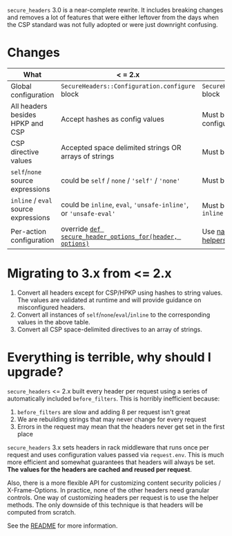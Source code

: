 `secure_headers` 3.0 is a near-complete rewrite. It includes breaking changes and removes a lot of features that were either leftover from the days when the CSP standard was not fully adopted or were just downright confusing.

Changes
==

| What                             | < = 2.x                                                  | >= 3.0                                                                                                                                                                     |
|----------------------------------|----------------------------------------------------------|----------------------------------------------------------------------------------------------------------------------------------------------------------------------------|
| Global configuration             | `SecureHeaders::Configuration.configure` block             | `SecureHeaders::Configuration.default` block                                                                                                                                 |
| All headers besides HPKP and CSP | Accept hashes as config values                           | Must be strings (validated during configuration)                                                                                                                                                            |
| CSP directive values             | Accepted space delimited strings OR arrays of strings    | Must be arrays of strings                                                                                                                                                  |
| `self`/`none` source expressions     | could be `self` / `none` / `'self'` / `'none'`                   | Must be `'self'` or `'none'`                                                                                                                                                   |
| `inline` / `eval` source expressions | could be `inline`, `eval`, `'unsafe-inline'`, or `'unsafe-eval'` | Must be `'unsafe-eval'` or `'unsafe-inline'`                                                                                                                                   |
| Per-action configuration         | override [`def secure_header_options_for(header, options)`](https://github.com/twitter/secureheaders/commit/bb9ebc6c12a677aad29af8e0f08ffd1def56efec#diff-04c6e90faac2675aa89e2176d2eec7d8R111)  | Use [named overrides](https://github.com/twitter/secureheaders#named-overrides) or [per-action helpers](https://github.com/twitter/secureheaders#per-action-configuration) |

Migrating to 3.x from <= 2.x
==

1. Convert all headers except for CSP/HPKP using hashes to string values. The values are validated at runtime and will provide guidance on misconfigured headers.
1. Convert all instances of `self`/`none`/`eval`/`inline` to the corresponding values in the above table.
1. Convert all CSP space-delimited directives to an array of strings.

Everything is terrible, why should I upgrade?
==

`secure_headers` <= 2.x built every header per request using a series of automatically included `before_filters`. This is horribly inefficient because:

1. `before_filters` are slow and adding 8 per request isn't great
1. We are rebuilding strings that may never change for every request
1. Errors in the request may mean that the headers never get set in the first place

`secure_headers` 3.x sets headers in rack middleware that runs once per request and uses configuration values passed via `request.env`. This is much more efficient and somewhat guarantees that headers will always be set. **The values for the headers are cached and reused per request**.

Also, there is a more flexible API for customizing content security policies / X-Frame-Options. In practice, none of the other headers need granular controls. One way of customizing headers per request is to use the helper methods. The only downside of this technique is that headers will be computed from scratch.

See the [README](README.md) for more information.
